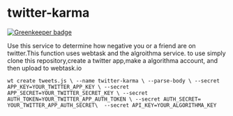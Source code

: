 # twitter-karma

[![Greenkeeper badge](https://badges.greenkeeper.io/williamsdevaccount/twitter-karma.svg)](https://greenkeeper.io/)


Use this service to determine how negative you or a friend are on twitter.This function uses webtask and the algroithma service. to use simply clone this repository,create a twitter app,make a algorithma account, and then upload to webtask.io

`wt create tweets.js \
       --name twitter-karma \
    --parse-body \
    --secret APP_KEY=YOUR_TWITTER_APP_KEY \
    --secret APP_SECRET=YOUR_TWITTER_SECRET_KEY \
    --secret AUTH_TOKEN=YOUR_TWITTER_APP_AUTH_TOKEN \
    --secret AUTH_SECRET= YOUR_TWITTER_APP_AUTH_SECRET\  --secret API_KEY=YOUR_ALGORITHMA_KEY`
    
   